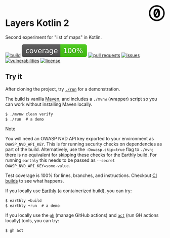<a href="./LICENSE.md">
<img src="./images/cc0.svg" alt="Creative Commons Public Domain Dedication"
align="right" width="10%" height="auto"/>
</a>

# Layers Kotlin 2

Second experiment for "list of maps" in Kotlin.

[![build](https://github.com/binkley/layers-kt-2/actions/workflows/ci.yml/badge.svg)](https://github.com/binkley/layers-kt-2/actions)
[![coverage](https://github.com/binkley/layers-kt-2/raw/master/images/jacoco.svg)](https://github.com/binkley/layers-kt-2/actions/workflows/ci.yml)
[![pull requests](https://img.shields.io/github/issues-pr/binkley/layers-kt-2.svg)](https://github.com/binkley/layers-kt-2/pulls)
[![issues](https://img.shields.io/github/issues/binkley/layers-kt-2.svg)](https://github.com/binkley/layers-kt-2/issues)
[![vulnerabilities](https://snyk.io/test/github/binkley/layers-kt-2/badge.svg)](https://snyk.io/test/github/binkley/layers-kt-2)
[![license](https://img.shields.io/badge/License-CC0_1.0-lightgrey.svg)](http://creativecommons.org/publicdomain/zero/1.0/)

## Try it

After cloning the project, try [`./run`](./run) for a demonstration.

The build is vanilla [Maven](pom.xml), and includes a `./mvnw` (wrapper)
script so you can work without installing Maven locally.

```
$ ./mvnw clean verify
$ ./run  # a demo
```

> [!NOTE]
> You will need an OWASP NVD API key exported to your environment as
> `OWASP_NVD_API_KEY`.
> This is for running security checks on dependencies as part of the build.
> Alternatively, use the `-Dowasp.skip=true` flag to `./mvn`; there is no
> equivalent for skipping these checks for the Earthly build.
> For running `earthly` this needs to be passed as `--secret
> OWASP_NVD_API_KEY=some-value`.

Test coverage is 100% for lines, branches, and instructions.
Checkout [CI builds](https://github.com/binkley/layers-kt-2/actions) to see what
happens.

If you locally use [Earthly](https://github.com/earthly/earthly) (a
containerized build), you can try:

```
$ earthly +build
$ earthly +run  # a demo
```

If you locally use the [`gh`](https://cli.github.com/) (manage GitHub actions)
and [`act`](https://github.com/nektos/act) (run GH actions locally) tools, you
can try:

```
$ gh act
```
